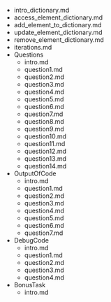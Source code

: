 - intro_dictionary.md
- access_element_dictionary.md
- add_element_to_dictionary.md
- update_element_dictionary.md
- remove_element_dictionary.md
- iterations.md
- Questions
    - intro.md
    - question1.md
    - question2.md
    - question3.md
    - question4.md
    - question5.md
    - question6.md
    - question7.md
    - question8.md
    - question9.md
    - question10.md
    - question11.md
    - question12.md
    - question13.md
    - question14.md
- OutputOfCode
    - intro.md
    - question1.md
    - question2.md
    - question3.md
    - question4.md
    - question5.md
    - question6.md
    - question7.md
- DebugCode
    - intro.md
    - question1.md
    - question2.md
    - question3.md
    - question4.md
- BonusTask
    - intro.md
 

        
